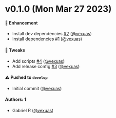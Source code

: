 # v0.1.0 (Mon Mar 27 2023)

#### 🚀 Enhancement

- Install dev dependencies [#2](https://github.com/vexuas/djs-typescript-template/pull/2) ([@vexuas](https://github.com/vexuas))
- Install dependencies [#1](https://github.com/vexuas/djs-typescript-template/pull/1) ([@vexuas](https://github.com/vexuas))

#### 🔧 Tweaks

- Add scripts [#4](https://github.com/vexuas/djs-typescript-template/pull/4) ([@vexuas](https://github.com/vexuas))
- Add release config [#3](https://github.com/vexuas/djs-typescript-template/pull/3) ([@vexuas](https://github.com/vexuas))

#### ⚠️ Pushed to `develop`

- Initial commit ([@vexuas](https://github.com/vexuas))

#### Authors: 1

- Gabriel R ([@vexuas](https://github.com/vexuas))
